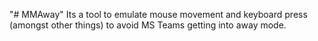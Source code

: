 "# MMAway" 
Its a tool to emulate mouse movement and keyboard press (amongst other things) to avoid MS Teams getting into away mode.
